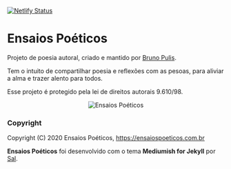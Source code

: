 [![Netlify Status](https://api.netlify.com/api/v1/badges/6bdefa0f-e7ab-4895-8c2e-83b331ad09c5/deploy-status)](https://app.netlify.com/sites/ensaiospoeticos/deploys)

# Ensaios Poéticos

Projeto de poesia autoral, criado e mantido por [Bruno Pulis](https://instagram.com/brunopulis).

Tem o intuito de compartilhar poesia e reflexões com as pesoas, para aliviar a alma e trazer alento para todos.

Esse projeto é protegido pela lei de direitos autorais 9.610/98.

<p align="center">
  <img src="https://user-images.githubusercontent.com/1204692/87079454-7b228280-c1fc-11ea-96ff-9eb0cd1cc67a.png" alt="Ensaios Poéticos">
</p>

### Copyright

Copyright (C) 2020 Ensaios Poéticos, https://ensaiospoeticos.com.br

**Ensaios Poéticos** foi desenvolvido com o tema **Mediumish for Jekyll** por [Sal](https://www.wowthemes.net).

